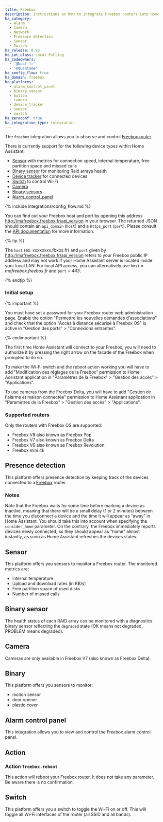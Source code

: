 ```yaml
---
title: Freebox
description: Instructions on how to integrate Freebox routers into Home Assistant.
ha_category:
  - Alarm
  - Camera
  - Network
  - Presence detection
  - Sensor
  - Switch
ha_release: 0.85
ha_iot_class: Local Polling
ha_codeowners:
  - '@hacf-fr'
  - '@Quentame'
ha_config_flow: true
ha_domain: freebox
ha_platforms:
  - alarm_control_panel
  - binary_sensor
  - button
  - camera
  - device_tracker
  - sensor
  - switch
ha_zeroconf: true
ha_integration_type: integration
---
```


The `freebox` integration allows you to observe and control [Freebox router](https://www.free.fr/freebox/).

There is currently support for the following device types within Home Assistant:

- [Sensor](#sensor) with metrics for connection speed, internal temperature, free partition space and missed calls
- [Binary sensor](#binary-sensor) for monitoring Raid arrays health
- [Device tracker](#presence-detection) for connected devices
- [Switch](#switch) to control Wi-Fi
- [Camera](#camera)
- [Binary sensors](#binary)
- [Alarm_control_panel](#alarm-control-panel)
  
{% include integrations/config_flow.md %}

You can find out your Freebox host and port by opening this address <http://mafreebox.freebox.fr/api_version> in your browser.
The returned JSON should contain an `api_domain` (`host`) and a `https_port` (`port`).
Please consult the [API documentation](https://dev.freebox.fr/sdk/os/) for more information.

{% tip %}

The `host` (ex: xxxxxxxx.fbxos.fr) and `port` given by <http://mafreebox.freebox.fr/api_version> refers to your Freebox public IP address and may not work if your Home Assistant server is located inside your local LAN. For local API access, you can alternatively use `host` = *mafreebox.freebox.fr* and `port` = *443*.

{% endtip %}

### Initial setup

{% important %}

You must have set a password for your Freebox router web administration page. Enable the option "Permettre les nouvelles demandes d'associations" and check that the option "Accès à distance sécurisé à Freebox OS" is active in "Gestion des ports" > "Connexions entrantes".

{% endimportant %}

The first time Home Assistant will connect to your Freebox, you will need to authorize it by pressing the right arrow on the facade of the Freebox when prompted to do so.

To make the Wi-Fi switch and the reboot action working you will have to add "Modification des réglages de la Freebox" permission to Home Assistant application in "Paramètres de la Freebox" > "Gestion des accès" > "Applications".

To use cameras from the Freebox Delta, you will have to add "Gestion de l'alarme et maison connectée" permission to Home Assistant application in "Paramètres de la Freebox" > "Gestion des accès" > "Applications".

### Supported routers

Only the routers with Freebox OS are supported:

- Freebox V8 also known as Freebox Pop
- Freebox V7 also known as Freebox Delta
- Freebox V6 also known as Freebox Revolution
- Freebox mini 4k

## Presence detection

This platform offers presence detection by keeping track of the devices connected to a [Freebox](https://www.free.fr/freebox/) router.

### Notes

Note that the Freebox waits for some time before marking a device as
inactive, meaning that there will be a small delay (1 or 2 minutes)
between the time you disconnect a device and the time it will appear
as "away" in Home Assistant. You should take this into account when specifying
the `consider_home` parameter.
On the contrary, the Freebox immediately reports devices newly connected, so
they should appear as "home" almost instantly, as soon as Home Assistant
refreshes the devices states.

## Sensor

This platform offers you sensors to monitor a Freebox router.
The monitored metrics are:
- Internal temperature
- Upload and download rates (in KB/s)
- Free partition space of used disks
- Number of missed calls

## Binary sensor

The health status of each RAID array can be monitored with a diagnostics binary sensor reflecting the `degraded` state (OK means not degraded, PROBLEM means degraded).

## Camera

Cameras are only available in Freebox V7 (also known as Freebox Delta).

## Binary
This platform offers you sensors to monitor:
- motion sensor
- door opener 
- plastic cover

## Alarm control panel

This integration allows you to view and control the Freebox alarm control panel.



## Action

### Action `freebox.reboot`

This action will reboot your Freebox router. It does not take any parameter. Be aware there is no confirmation.

## Switch

This platform offers you a switch to toggle the Wi-Fi on or off. This will toggle all Wi-Fi interfaces of the router (all SSID and all bands).
